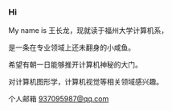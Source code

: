 ### Hi

My name is 王长龙，现就读于福州大学计算机系，

是一条在专业领域上还未翻身的小咸鱼。

希望有朝一日能够推开计算机神秘的大门。

对计算机图形学，计算机视觉等相关领域感兴趣。

个人邮箱 937095987@qq.com


